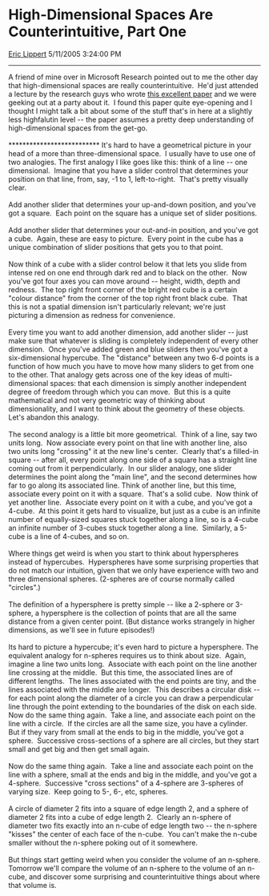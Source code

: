 <div id="page">

# High-Dimensional Spaces Are Counterintuitive, Part One

[Eric Lippert](https://social.msdn.microsoft.com/profile/Eric%20Lippert) 5/11/2005 3:24:00 PM

-----

<div id="content">

A friend of mine over in Microsoft Research pointed out to me the other day that high-dimensional spaces are really counterintuitive.  He'd just attended a lecture by the research guys who wrote [this excellent paper](http://research.microsoft.com/~jplatt/bitVectors.pdf) and we were geeking out at a party about it.  I found this paper quite eye-opening and I thought I might talk a bit about some of the stuff that's in here at a slightly less highfalutin level -- the paper assumes a pretty deep understanding of high-dimensional spaces from the get-go.  
   
\*\*\*\*\*\*\*\*\*\*\*\*\*\*\*\*\*\*\*\*\*\*\*\*\*\* It's hard to have a geometrical picture in your head of a more than three-dimensional space.  I usually have to use one of two analogies. The first analogy I like goes like this: think of a line -- one dimensional.  Imagine that you have a slider control that determines your position on that line, from, say, -1 to 1, left-to-right.  That's pretty visually clear.  
   
Add another slider that determines your up-and-down position, and you've got a square.  Each point on the square has a unique set of slider positions.  
   
Add another slider that determines your out-and-in position, and you've got a cube.  Again, these are easy to picture.  Every point in the cube has a unique combination of slider positions that gets you to that point.  
   
Now think of a cube with a slider control below it that lets you slide from intense red on one end through dark red and to black on the other.  Now you've got four axes you can move around -- height, width, depth and redness.  The top right front corner of the bright red cube is a certain "colour distance" from the corner of the top right front black cube.  That this is not a spatial dimension isn't particularly relevant; we're just picturing a dimension as redness for convenience.  
   
Every time you want to add another dimension, add another slider -- just make sure that whatever is sliding is completely independent of every other dimension.  Once you've added green and blue sliders then you've got a six-dimensional hypercube. The "distance" between any two 6-d points is a function of how much you have to move how many sliders to get from one to the other. That analogy gets across one of the key ideas of multi-dimensional spaces: that each dimension is simply another independent degree of freedom through which you can move.  But this is a quite mathematical and not very geometric way of thinking about dimensionality, and I want to think about the geometry of these objects.  Let's abandon this analogy.  
   
The second analogy is a little bit more geometrical.  Think of a line, say two units long.  Now associate every point on that line with another line, also two units long "crossing" it at the new line's center.  Clearly that's a filled-in square -- after all, every point along one side of a square has a straight line coming out from it perpendicularly.  In our slider analogy, one slider determines the point along the "main line", and the second determines how far to go along its associated line. Think of another line, but this time, associate every point on it with a square.  That's a solid cube.  Now think of yet another line.  Associate every point on it with a cube, and you've got a 4-cube.  At this point it gets hard to visualize, but just as a cube is an infinite number of equally-sized squares stuck together along a line, so is a 4-cube an infinite number of 3-cubes stuck together along a line.  Similarly, a 5-cube is a line of 4-cubes, and so on.  
   
Where things get weird is when you start to think about hyperspheres instead of hypercubes.  Hyperspheres have some surprising properties that do not match our intuition, given that we only have experience with two and three dimensional spheres. (2-spheres are of course normally called "circles".)  
   
The definition of a hypersphere is pretty simple -- like a 2-sphere or 3-sphere, a hypersphere is the collection of points that are all the same distance from a given center point. (But distance works strangely in higher dimensions, as we'll see in future episodes\!)  
   
Its hard to picture a hypercube; it's even hard to picture a hypersphere. The equivalent analogy for n-spheres requires us to think about size.  Again, imagine a line two units long.  Associate with each point on the line another line crossing at the middle.  But this time, the associated lines are of different lengths.  The lines associated with the end points are tiny, and the lines associated with the middle are longer.  This describes a circular disk -- for each point along the diameter of a circle you can draw a perpendicular line through the point extending to the boundaries of the disk on each side. Now do the same thing again.  Take a line, and associate each point on the line with a circle.  If the circles are all the same size, you have a cylinder.  But if they vary from small at the ends to big in the middle, you've got a sphere.  Successive cross-sections of a sphere are all circles, but they start small and get big and then get small again.  
   
Now do the same thing again.  Take a line and associate each point on the line with a sphere, small at the ends and big in the middle, and you've got a 4-sphere.  Successive "cross sections" of a 4-sphere are 3-spheres of varying size.  Keep going to 5-, 6-, etc, spheres.  
   
A circle of diameter 2 fits into a square of edge length 2, and a sphere of diameter 2 fits into a cube of edge length 2.  Clearly an n-sphere of diameter two fits exactly into an n-cube of edge length two -- the n-sphere "kisses" the center of each face of the n-cube.  You can't make the n-cube smaller without the n-sphere poking out of it somewhere.    
   
But things start getting weird when you consider the volume of an n-sphere. Tomorrow we'll compare the volume of an n-sphere to the volume of an n-cube, and discover some surprising and counterintuitive things about where that volume is.

</div>

</div>

